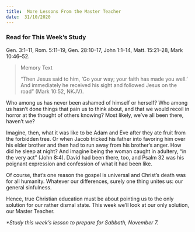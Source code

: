 ```yaml
---
title:  More Lessons From the Master Teacher
date:  31/10/2020
---
```


### Read for This Week’s Study
Gen. 3:1–11, Rom. 5:11–19, Gen. 28:10–17, John 1:1–14, Matt. 15:21–28, Mark 10:46–52.

> <p>Memory Text</p>
> “Then Jesus said to him, ‘Go your way; your faith has made you well.’ And immediately he received his sight and followed Jesus on the road” (Mark 10:52, NKJV).

Who among us has never been ashamed of himself or herself? Who among us hasn’t done things that pain us to think about, and that we would recoil in horror at the thought of others knowing? Most likely, we’ve all been there, haven’t we?

Imagine, then, what it was like to be Adam and Eve after they ate fruit from the forbidden tree. Or when Jacob tricked his father into favoring him over his elder brother and then had to run away from his brother’s anger. How did he sleep at night? And imagine being the woman caught in adultery, “in the very act” (John 8:4). David had been there, too, and Psalm 32 was his poignant expression and confession of what it had been like.

Of course, that’s one reason the gospel is universal and Christ’s death was for all humanity. Whatever our differences, surely one thing unites us: our general sinfulness.

Hence, true Christian education must be about pointing us to the only solution for our rather dismal state. This week we’ll look at our only solution, our Master Teacher.

_*Study this week’s lesson to prepare for Sabbath, November 7._